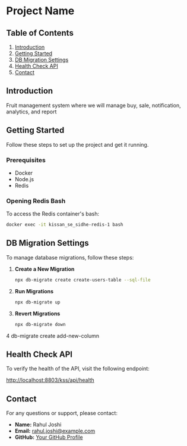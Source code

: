 # Project Name

## Table of Contents

1. [Introduction](#introduction)
2. [Getting Started](#getting-started)
3. [DB Migration Settings](#db-migration-settings)
4. [Health Check API](#health-check-api)
5. [Contact](#contact)

## Introduction

Fruit management system where we will manage buy, sale, notification, analytics, and report

## Getting Started

Follow these steps to set up the project and get it running.

### Prerequisites

-   Docker
-   Node.js
-   Redis

### Opening Redis Bash

To access the Redis container's bash:

```bash
docker exec -it kissan_se_sidhe-redis-1 bash
```

## DB Migration Settings

To manage database migrations, follow these steps:

1. **Create a New Migration**

    ```bash
    npx db-migrate create create-users-table --sql-file
    ```

2. **Run Migrations**

    ```bash
    npx db-migrate up
    ```

3. **Revert Migrations**

    ```bash
    npx db-migrate down
    ```
4
    db-migrate create add-new-column
    

## Health Check API

To verify the health of the API, visit the following endpoint:

[http://localhost:8803/kss/api/health](http://localhost:8803/kss/api/health)

## Contact

For any questions or support, please contact:

-   **Name:** Rahul Joshi
-   **Email:** rahul.joshi@example.com
-   **GitHub:** [Your GitHub Profile](https://github.com/rahuljoshi7181)

